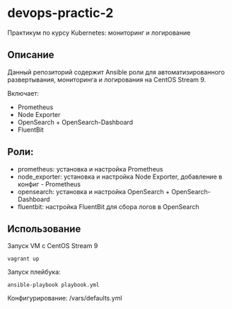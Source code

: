 # devops-practic-2
Практикум по курсу Kubernetes: мониторинг и логирование


## Описание
Данный репозиторий содержит Ansible роли для автоматизированного развертывания, мониторинга и логирования на CentOS Stream 9. 

Включает:
- Prometheus
- Node Exporter
- OpenSearch + OpenSearch-Dashboard
- FluentBit 


## Роли:

- prometheus: установка и настройка Prometheus
- node_exporter: установка и настройка Node Exporter, добавление в конфиг - Prometheus  
- opensearch: установка и настройка OpenSearch + OpenSearch-Dashboard  
- fluentbit: настройка FluentBit для сбора логов в OpenSearch  


## Использование

Запуск VM с CentOS Stream 9

```
vagrant up
```

Запуск плейбука:

```
ansible-playbook playbook.yml
```

Конфигурирование:
/vars/defaults.yml


